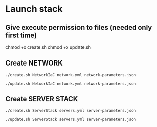 # Launch stack

## Give execute permission to files (needed only first time)

chmod +x create.sh
chmod +x update.sh

## Create NETWORK

```./create.sh NetworkIaC network.yml network-parameters.json```

```./update.sh NetworkIaC network.yml network-parameters.json```

## Create SERVER STACK

```./create.sh ServerStack servers.yml server-parameters.json```

```./update.sh ServerStack servers.yml server-parameters.json```
